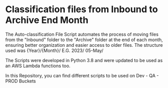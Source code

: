 # Classification files from Inbound to Archive End Month
 The Auto-classification File Script automates the process of moving files from the "Inbound" folder to the "Archive" folder at the end of each month, ensuring better organization and easier access to older files. The structure used was {Year}/{Month}/   E.G. 2023/ 05-May/
 
 The Scripts were developed in Python 3.8 and were updated to be used as an AWS Lambda functions too.

 In this Repository, you can find different scripts to be used on Dev - QA - PROD Buckets
